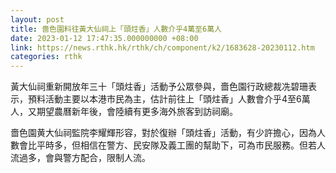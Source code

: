 ```yaml
---
layout: post
title: 嗇色園料往黃大仙祠上「頭炷香」人數介乎4萬至6萬人
date: 2023-01-12 17:47:35.000000000 +08:00
link: https://news.rthk.hk/rthk/ch/component/k2/1683628-20230112.htm
categories: rthk
---
```


黃大仙祠重新開放年三十「頭炷香」活動予公眾參與，嗇色園行政總裁冼碧珊表示，預料活動主要以本港市民為主，估計前往上「頭炷香」人數會介乎4至6萬人，又期望農曆新年後，會陸續有更多海外旅客到訪祠廟。

嗇色園黄大仙祠監院李耀輝形容，對於復辦「頭炷香」活動，有少許擔心，因為人數會比平時多，但相信在警方、民安隊及義工團的幫助下，可為市民服務。但若人流過多，會與警方配合，限制人流。
